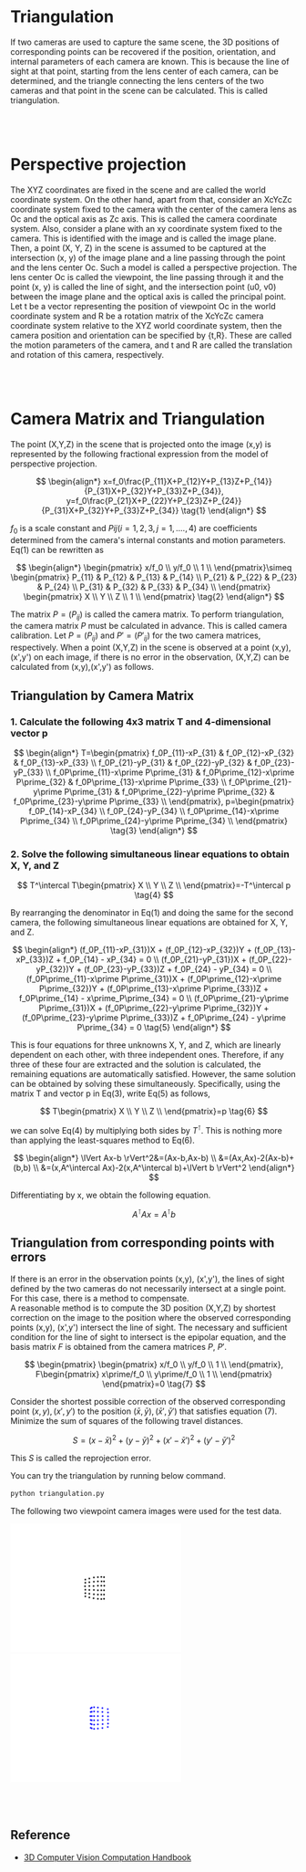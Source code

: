 # Triangulation
If two cameras are used to capture the same scene, the 3D positions of corresponding points can be recovered if the position, orientation, and internal parameters of each camera are known. This is because the line of sight at that point, starting from the lens center of each camera, can be determined, and the triangle connecting the lens centers of the two cameras and that point in the scene can be calculated. This is called triangulation.

<br></br>

# Perspective projection
The XYZ coordinates are fixed in the scene and are called the world coordinate system. On the other hand, apart from that, consider an XcYcZc coordinate system fixed to the camera with the center of the camera lens as Oc and the optical axis as Zc axis. This is called the camera coordinate system. Also, consider a plane with an xy coordinate system fixed to the camera. This is identified with the image and is called the image plane.
Then, a point (X, Y, Z) in the scene is assumed to be captured at the intersection (x, y) of the image plane and a line passing through the point and the lens center Oc. Such a model is called a perspective projection. The lens center Oc is called the viewpoint, the line passing through it and the point (x, y) is called the line of sight, and the intersection point (u0, v0) between the image plane and the optical axis is called the principal point.
Let t be a vector representing the position of viewpoint Oc in the world coordinate system and R be a rotation matrix of the XcYcZc camera coordinate system relative to the XYZ world coordinate system, then the camera position and orientation can be specified by {t,R}. These are called the motion parameters of the camera, and t and R are called the translation and rotation of this camera, respectively.

<br></br>

# Camera Matrix and Triangulation
The point (X,Y,Z) in the scene that is projected onto the image (x,y) is represented by the following fractional expression from the model of perspective projection.

$$
\begin{align*}
x=f_0\frac{P_{11}X+P_{12}Y+P_{13}Z+P_{14}}{P_{31}X+P_{32}Y+P_{33}Z+P_{34}}, y=f_0\frac{P_{21}X+P_{22}Y+P_{23}Z+P_{24}}{P_{31}X+P_{32}Y+P_{33}Z+P_{34}} \tag{1}
\end{align*}
$$

$f_0$ is a scale constant and $Pij(i=1,2,3,j=1,.... ,4)$ are coefficients determined from the camera's internal constants and motion parameters. Eq(1) can be rewritten as

$$
\begin{align*}
\begin{pmatrix}
x/f_0 \\
y/f_0 \\
1 \\
\end{pmatrix}\simeq
\begin{pmatrix}
P_{11} & P_{12} & P_{13} & P_{14} \\
P_{21} & P_{22} & P_{23} & P_{24} \\
P_{31} & P_{32} & P_{33} & P_{34} \\
\end{pmatrix}
\begin{pmatrix}
X \\
Y \\
Z \\
1 \\
\end{pmatrix} \tag{2}
\end{align*}
$$

The matrix $P=(P_{ij})$ is called the camera matrix. To perform triangulation, the camera matrix $P$ must be calculated in advance. This is called camera calibration.
Let $P=(P_{ij})$ and $P\prime=(P\prime_{ij})$ for the two camera matrices, respectively. When a point (X,Y,Z) in the scene is observed at a point (x,y),(x',y') on each image, if there is no error in the observation, (X,Y,Z) can be calculated from (x,y),(x',y') as follows.

## Triangulation by Camera Matrix

### **1. Calculate the following 4x3 matrix T and 4-dimensional vector p**

$$
\begin{align*}
T=\begin{pmatrix}
f_0P_{11}-xP_{31} & f_0P_{12}-xP_{32} & f_0P_{13}-xP_{33} \\
f_0P_{21}-yP_{31} & f_0P_{22}-yP_{32} & f_0P_{23}-yP_{33} \\
f_0P\prime_{11}-x\prime P\prime_{31} & f_0P\prime_{12}-x\prime P\prime_{32} & f_0P\prime_{13}-x\prime P\prime_{33} \\
f_0P\prime_{21}-y\prime P\prime_{31} & f_0P\prime_{22}-y\prime P\prime_{32} & f_0P\prime_{23}-y\prime P\prime_{33} \\
\end{pmatrix},
p=\begin{pmatrix}
f_0P_{14}-xP_{34} \\
f_0P_{24}-yP_{34} \\
f_0P\prime_{14}-x\prime P\prime_{34} \\
f_0P\prime_{24}-y\prime P\prime_{34} \\
\end{pmatrix} \tag{3}
\end{align*}
$$

### **2. Solve the following simultaneous linear equations to obtain X, Y, and Z**

$$
T^\intercal T\begin{pmatrix}
X \\
Y \\
Z \\
\end{pmatrix}=-T^\intercal p \tag{4}
$$

By rearranging the denominator in Eq(1) and doing the same for the second camera, the following simultaneous linear equations are obtained for X, Y, and Z.

$$
\begin{align*}
(f_0P_{11}-xP_{31})X + (f_0P_{12}-xP_{32})Y + (f_0P_{13}-xP_{33})Z + f_0P_{14} - xP_{34} = 0 \\
(f_0P_{21}-yP_{31})X + (f_0P_{22}-yP_{32})Y + (f_0P_{23}-yP_{33})Z + f_0P_{24} - yP_{34} = 0 \\
(f_0P\prime_{11}-x\prime P\prime_{31})X + (f_0P\prime_{12}-x\prime P\prime_{32})Y + (f_0P\prime_{13}-x\prime P\prime_{33})Z + f_0P\prime_{14} - x\prime_P\prime_{34} = 0 \\
(f_0P\prime_{21}-y\prime P\prime_{31})X + (f_0P\prime_{22}-y\prime P\prime_{32})Y + (f_0P\prime_{23}-y\prime P\prime_{33})Z + f_0P\prime_{24} - y\prime P\prime_{34} = 0 \tag{5}
\end{align*}
$$

This is four equations for three unknowns X, Y, and Z, which are linearly dependent on each other, with three independent ones. Therefore, if any three of these four are extracted and the solution is calculated, the remaining equations are automatically satisfied. However, the same solution can be obtained by solving these simultaneously. Specifically, using the matrix T and vector p in Eq(3), write Eq(5) as follows,

$$
T\begin{pmatrix}
X \\
Y \\
Z \\
\end{pmatrix}=p \tag{6}
$$

we can solve Eq(4) by multiplying both sides by $T^\intercal$.
This is nothing more than applying the least-squares method to Eq(6).

$$
\begin{align*}
\lVert Ax-b \rVert^2&=(Ax-b,Ax-b) \\
&=(Ax,Ax)-2(Ax-b)+(b,b) \\
&=(x,A^\intercal Ax)-2(x,A^\intercal b)+\lVert b \rVert^2
\end{align*}
$$

Differentiating by x, we obtain the following equation.

$$
A^\intercal Ax=A^\intercal b
$$

## Triangulation from corresponding points with errors
If there is an error in the observation points (x,y), (x',y'), the lines of sight defined by the two cameras do not necessarily intersect at a single point. For this case, there is a method to compensate.  
A reasonable method is to compute the 3D position (X,Y,Z) by shortest correction on the image to the position where the observed corresponding points (x,y), (x',y') intersect the line of sight. The necessary and sufficient condition for the line of sight to intersect is the epipolar equation, and the basis matrix $F$ is obtained from the camera matrices $P$, $P\prime$.

$$
\begin{pmatrix}
\begin{pmatrix}
x/f_0 \\
y/f_0 \\
1 \\
\end{pmatrix},
F\begin{pmatrix}
x\prime/f_0 \\
y\prime/f_0 \\
1 \\
\end{pmatrix}
\end{pmatrix}=0 \tag{7}
$$

Consider the shortest possible correction of the observed corresponding point $(x,y), (x\prime,y\prime)$ to the position $(\bar{x},\bar{y}), (\bar{x}\prime,\bar{y}\prime)$ that satisfies equation (7). Minimize the sum of squares of the following travel distances.

$$
S=(x-\bar{x})^2+(y-\bar{y})^2+(x\prime-\bar{x}\prime)^2+(y\prime-\bar{y}\prime)^2 \tag{8}
$$

This $S$ is called the reprojection error.  

You can try the triangulation by running below command.

```bash
python triangulation.py
```

The following two viewpoint camera images were used for the test data.

<img src='images/img_0.png' width='300'> <img src='images/img_1.png' width='300'>

<br></br>

## Reference
- [3D Computer Vision Computation Handbook](https://www.morikita.co.jp/books/mid/081791)
